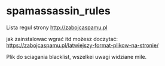 # spamassassin_rules
 
Lista regul strony http://zabojcaspamu.pl

jak zainstalowac wgrać itd możesz doczytać:
https://zabojcaspamu.pl/latwiejszy-format-plikow-na-stronie/

Plik do sciagania blacklist, wszelkei uwagi widziane mile.

